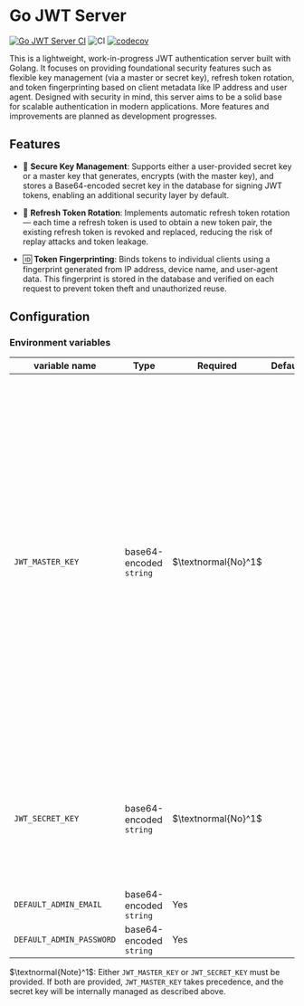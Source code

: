 # Go JWT Server

[![Go JWT Server CI](https://github.com/spdeepak/go-jwt-server/actions/workflows/go.yml/badge.svg)](https://github.com/spdeepak/go-jwt-server/actions/workflows/go.yml)
![CI](https://github.com/spdeepak/go-jwt-server/actions/workflows/go.yml/badge.svg)
[![codecov](https://codecov.io/gh/spdeepak/go-jwt-server/branch/main/graph/badge.svg)](https://codecov.io/gh/spdeepak/go-jwt-server)

This is a lightweight, work-in-progress JWT authentication server built with Golang. It focuses on providing
foundational security features such as flexible key management (via a master or secret key), refresh token rotation, and
token fingerprinting based on client metadata like IP address and user agent. Designed with security in mind, this
server aims to be a solid base for scalable authentication in modern applications. More features and improvements are
planned as development progresses.

## Features

* 🔐 **Secure Key Management**: Supports either a user-provided secret key or a master key that generates, encrypts (with
  the master key), and stores a Base64-encoded secret key in the database for signing JWT tokens, enabling an additional
  security layer by default.

* 🔁 **Refresh Token Rotation**: Implements automatic refresh token rotation — each time a refresh token is used to
  obtain a new token pair, the existing refresh token is revoked and replaced, reducing the risk of replay attacks and
  token leakage.

* 🆔 **Token Fingerprinting**: Binds tokens to individual clients using a fingerprint generated from IP address, device
  name, and user-agent data. This fingerprint is stored in the database and verified on each request to prevent token
  theft and unauthorized reuse.

## Configuration

### Environment variables

| variable name            | Type                    | Required            | Default | Description                                                                                                                                                                                                                                                                                                                                                                                                                          |
|--------------------------|-------------------------|---------------------|---------|--------------------------------------------------------------------------------------------------------------------------------------------------------------------------------------------------------------------------------------------------------------------------------------------------------------------------------------------------------------------------------------------------------------------------------------|
| `JWT_MASTER_KEY`         | base64-encoded `string` | $\textnormal{No}^1$ |         | If provided, the server generates a secure random secret key internally, encrypts it using the decoded value of `JWT_MASTER_KEY`, and stores the encrypted key (base64-encoded) in the database. The decoded master key will be used at runtime to decrypt the stored secret and sign JWT tokens. This provides an extra layer of security by not storing the signing secret in plaintext. It should be 32 bytes long for `AES-256`. |
| `JWT_SECRET_KEY`         | base64-encoded `string` | $\textnormal{No}^1$ |         | Used directly (after decoding) as the key to sign JWT tokens. Required if `JWT_MASTER_KEY` is not set. Ensure this key is strong and securely managed.                                                                                                                                                                                                                                                                               |
| `DEFAULT_ADMIN_EMAIL`    | base64-encoded `string` | Yes                 |         |                                                                                                                                                                                                                                                                                                                                                                                                                                      |
| `DEFAULT_ADMIN_PASSWORD` | base64-encoded `string` | Yes                 |         |                                                                                                                                                                                                                                                                                                                                                                                                                                      |

$\textnormal{Note}^1$: Either `JWT_MASTER_KEY` or `JWT_SECRET_KEY` must be provided. If both are provided, `JWT_MASTER_KEY` takes
precedence, and the secret key will be internally managed as described above.